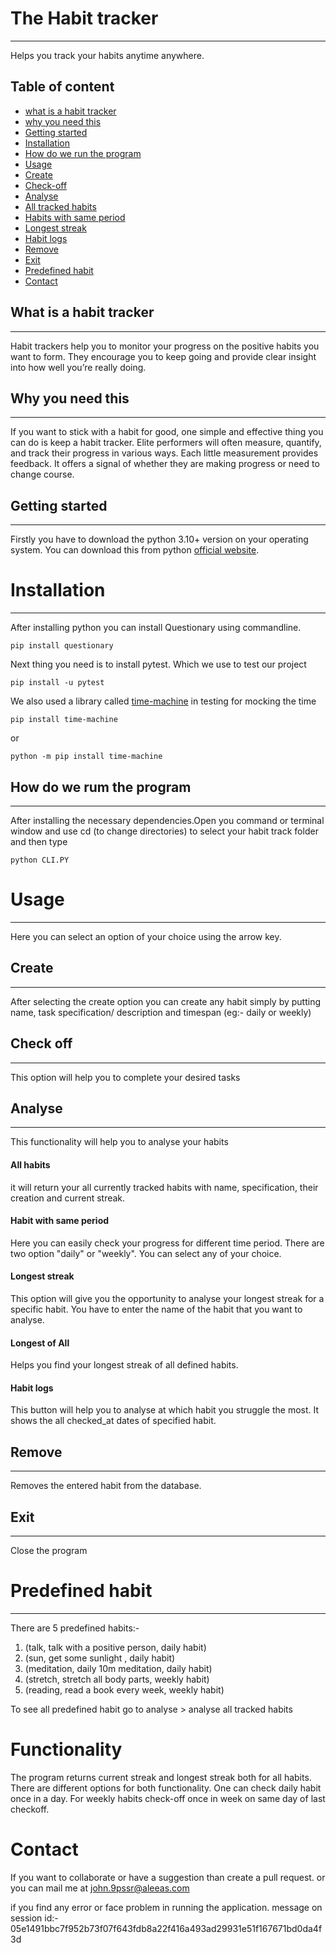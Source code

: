 
# The Habit tracker
***
Helps you track your habits anytime anywhere.

## Table of content 
- [what is a habit tracker](#what-is-a-habit-tracker)
- [why you need this](#why-you-need-this)
- [Getting started](#getting-started)
- [Installation](#installation)
- [How do we run the program](#how-do-we-rum-the-program)
- [Usage](#usage)
- [Create](#create)
- [Check-off](#check-off)
- [Analyse](#analyse)
- [All tracked habits](#all-habits)
- [Habits with same period](#habit-with-same-period)
- [Longest streak](#longest-streak)
- [Habit logs](#habit-logs)
- [Remove](#remove)
- [Exit](#exit)
- [Predefined habit](#predefined-habit)
- [Contact](#contact)

## What is a habit tracker
***
Habit trackers help you to monitor your progress on the positive habits you want to form. They encourage you to keep going and provide clear insight into how well you’re really doing.
## Why you need this 
***
If you want to stick with a habit for good, one simple and effective thing you can do is keep a habit tracker. Elite performers will often measure, quantify, and track their progress in various ways. Each little measurement provides feedback. It offers a signal of whether they are making progress or need to change course.

## Getting started
***
Firstly you have to download the python 3.10+ version on your operating system. You can download this from python [official website](https://www.python.org/downloads/).

# Installation
***
After installing python you can install Questionary using commandline.

``````commandline
pip install questionary
``````
Next thing you need is to install pytest. Which we use to test our project
````commandline
pip install -u pytest
````
We also used a library called [time-machine](https://pypi.org/project/time-machine/) in testing for mocking the time
````commandline
pip install time-machine
````
or 
````commandline
python -m pip install time-machine
````
## How do we rum the program
***
After installing the necessary dependencies.Open you command or terminal window and use cd (to change directories) to select your habit track folder and then type

````commandline
python CLI.PY
````

# Usage
***
Here you can select an option of your choice using the arrow key.
## Create
***
After selecting the create option you can create any habit simply by putting name, task specification/ description and timespan (eg:- daily or weekly) 
## Check off
***
This option will help you to complete your desired tasks
## Analyse
***
This functionality will help you to analyse your habits 
#### All habits
it will return your all currently tracked habits with name, specification, their creation and current streak.

#### Habit with same period
Here you can easily check your progress for different time period. There are two option "daily" or "weekly". You can select any of your choice.
#### Longest streak 
This option will give you the opportunity to analyse your longest streak for a specific habit. You have to enter the name of the habit that you want to analyse.
#### Longest of All
Helps you find your longest streak of all defined habits.
#### Habit logs
This button will help you to analyse at which habit you struggle the most.
It shows the all checked_at dates of specified habit. 

## Remove 
***
Removes the entered habit from the database.

## Exit
***
Close the program

# Predefined habit
***
 There are 5 predefined habits:-
1. (talk, talk with a positive person, daily habit) 
2. (sun, get some sunlight , daily habit)
3. (meditation, daily 10m meditation, daily habit)
4. (stretch, stretch all body parts, weekly habit)
5. (reading, read a book every week, weekly habit)

To see all predefined habit go to analyse > analyse all tracked habits

# Functionality
The program returns current streak and longest streak both for all habits. There are different options for both functionality.
One can check daily habit once in a day. For weekly habits check-off once in week on same day of last checkoff.

# Contact
If you want to collaborate or have a suggestion than create a pull request. 
or you can mail me at  john.9pssr@aleeas.com

if you find any error or face problem in running the application. 
message on session id:-
05e1491bbc7f952b73f07f643fdb8a22f416a493ad29931e51f167671bd0da4f3d
